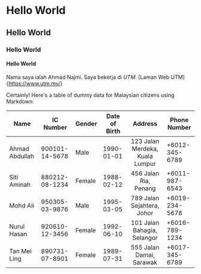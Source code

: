 # Hello World
## Hello World
### Hello World
#### Hello World

Nama saya ialah Ahmad Najmi. Saya bekerja di  *UTM*. [Laman Web UTM]{https://www.utm.my/}

Certainly! Here's a table of dummy data for Malaysian citizens using Markdown:

| Name           | IC Number     | Gender | Date of Birth | Address                        | Phone Number   |
|----------------|---------------|--------|---------------|:--------------------------------:|----------------|
| Ahmad Abdullah | 900101-14-5678| Male   | 1990-01-01    | 123 Jalan Merdeka, Kuala Lumpur | +6012-345-6789  |
| Siti Aminah    | 880212-08-1234| Female | 1988-02-12    | 456 Jalan Ria, Penang           | +6011-987-6543  |
| Mohd Ali       | 950305-03-9876| Male   | 1995-03-05    | 789 Jalan Sejahtera, Johor      | +6019-234-5678  |
| Nurul Hasan    | 920610-12-3456| Female | 1992-06-10    | 101 Jalan Bahagia, Selangor     | +6016-789-1234  |
| Tan Mei Ling   | 890731-07-8901| Female | 1989-07-31    | 555 Jalan Damai, Sarawak        | +6017-345-6789  |

